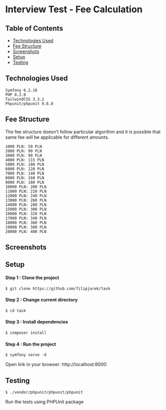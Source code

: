 # Interview Test - Fee Calculation

## Table of Contents
* [Technologies Used](#technologies-used)
* [Fee Structure](#fee-structure)
* [Screenshots](#screenshots)
* [Setup](#setup)
* [Testing](#testing)

## Technologies Used

    Symfony 6.2.10
    PHP 8.2.0
    TailwindCSS 3.3.2
    Phpunit/phpunit 9.6.8
   
## Fee Structure
The fee structure doesn't follow particular algorithm and it is possible that same fee will be applicable for different amounts.
```
1000 PLN: 50 PLN
2000 PLN: 90 PLN
3000 PLN: 90 PLN
4000 PLN: 115 PLN
5000 PLN: 100 PLN
6000 PLN: 120 PLN
7000 PLN: 140 PLN
8000 PLN: 160 PLN
9000 PLN: 180 PLN
10000 PLN: 200 PLN
11000 PLN: 220 PLN
12000 PLN: 240 PLN
13000 PLN: 260 PLN
14000 PLN: 280 PLN
15000 PLN: 300 PLN
16000 PLN: 320 PLN
17000 PLN: 340 PLN
18000 PLN: 360 PLN
19000 PLN: 380 PLN
20000 PLN: 400 PLN
```
## Screenshots

## Setup
#### Step 1 : Clone the project
```
$ git clone https://github.com/filipjarek/task
```
#### Step 2 : Change current directory
```
$ cd task
```
#### Step 3 : Install dependencies
```
$ composer install
```
#### Step 4 : Run the project
```
$ symfony serve -d
```
Open link in your browser: http://localhost:8000:

## Testing
```
$ ./vendor/phpunit/phpunit/phpunit
```
Run the tests using PHPUnit package

